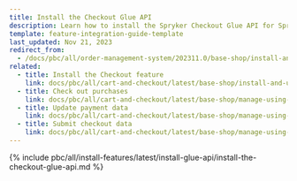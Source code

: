 ```yaml
---
title: Install the Checkout Glue API
description: Learn how to install the Spryker Checkout Glue API for Spryker Cloud Commerce OS Order Management System for your Spryker project
template: feature-integration-guide-template
last_updated: Nov 21, 2023
redirect_from:
  - /docs/pbc/all/order-management-system/202311.0/base-shop/install-and-update/install-glue-api/install-the-checkout-glue-api.html
related:
  - title: Install the Checkout feature
    link: docs/pbc/all/cart-and-checkout/latest/base-shop/install-and-upgrade/install-features/install-the-checkout-feature.html
  - title: Check out purchases
    link: docs/pbc/all/cart-and-checkout/latest/base-shop/manage-using-glue-api/check-out/glue-api-check-out-purchases.html
  - title: Update payment data
    link: docs/pbc/all/cart-and-checkout/latest/base-shop/manage-using-glue-api/check-out/glue-api-update-payment-data.html
  - title: Submit checkout data
    link: docs/pbc/all/cart-and-checkout/latest/base-shop/manage-using-glue-api/check-out/glue-api-submit-checkout-data.html
---
```


{% include pbc/all/install-features/latest/install-glue-api/install-the-checkout-glue-api.md %} <!-- To edit, see /_includes/pbc/all/install-features/202311.0/install-glue-api/install-the-checkout-glue-api.md -->
